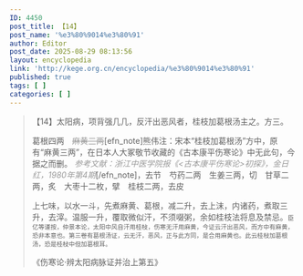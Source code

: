 ```yaml
---
ID: 4450
post_title: 【14】
post_name: '%e3%80%9014%e3%80%91'
author: Editor
post_date: 2025-08-29 08:13:56
layout: encyclopedia
link: 'http://kege.org.cn/encyclopedia/%e3%80%9014%e3%80%91'
published: true
tags: [ ]
categories: [ ]
---
```

<blockquote>【14】太阳病，项背强几几，反汗出恶风者，桂枝加葛根汤主之。方三。

葛根四两　<span style="color: #999999;"><del>麻黄三两</del></span>[efn_note]熊伟注：宋本“桂枝加葛根汤”方中，原有“麻黄三两”，在日本人大冢敬节收藏的《古本康平伤寒论》中无此句，今据之而删。<span style="color: #999999;"><em> 参考文献：浙江中医学院报《&lt;古本康平伤寒论&gt;初探》，金日红，1980年第4期</em></span>[/efn_note]，去节　芍药二两　生姜三两，切　甘草二两，炙　大枣十二枚，擘　桂枝二两，去皮

上七味，以水一斗，先煮麻黄、葛根，减二升，去上沫，内诸药，煮取三升，去滓。温服一升，覆取微似汗，不须啜粥，余如桂枝法将息及禁忌。<span style="font-size: 8pt;">臣亿等谨按，仲景本论，太阳中风自汗用桂枝，伤寒无汗用麻黄，今证云汗出恶风，而方中有麻黄，恐非本意也。第三卷有葛根汤证，云无汗，恶风，正与此方同，是合用麻黄也。此云桂枝加葛根汤，恐是桂枝中但加葛根耳。</span>

《伤寒论·辨太阳病脉证并治上第五》</blockquote>
&nbsp;
